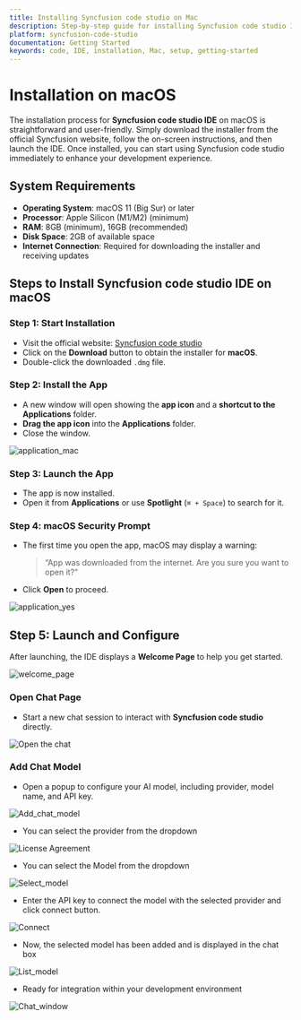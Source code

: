 ```yaml
---
title: Installing Syncfusion code studio on Mac
description: Step-by-step guide for installing Syncfusion code studio IDE on Mac operating system.
platform: syncfusion-code-studio
documentation: Getting Started
keywords: code, IDE, installation, Mac, setup, getting-started
---
```


# Installation on macOS

The installation process for **Syncfusion code studio IDE** on macOS is straightforward and user-friendly. Simply download the installer from the official Syncfusion website, follow the on-screen instructions, and then launch the IDE. Once installed, you can start using Syncfusion code studio immediately to enhance your development experience.

## System Requirements

- **Operating System**: macOS 11 (Big Sur) or later
- **Processor**: Apple Silicon (M1/M2) (minimum)
- **RAM**: 8GB (minimum), 16GB (recommended)
- **Disk Space**: 2GB of available space
- **Internet Connection**: Required for downloading the installer and receiving updates


##  Steps to Install Syncfusion code studio IDE on macOS

###  Step 1: Start Installation

- Visit the official website: [Syncfusion code studio](https://syncfusioncody.com)
- Click on the **Download** button to obtain the installer for **macOS**.
- Double-click the downloaded `.dmg` file.

###  Step 2: Install the App

- A new window will open showing the **app icon** and a **shortcut to the Applications** folder.
- **Drag the app icon** into the **Applications** folder.
- Close the window.

<img src="./getting_started_image/application_mac.png" alt="application_mac"  />

###  Step 3: Launch the App

- The app is now installed.
- Open it from **Applications** or use **Spotlight** (`⌘ + Space`) to search for it.

###  Step 4: macOS Security Prompt

- The first time you open the app, macOS may display a warning:
  > “App was downloaded from the internet. Are you sure you want to open it?”
- Click **Open** to proceed.


<img src="./getting_started_image/application_yes.png" alt="application_yes"  />



##  Step 5: Launch and Configure

After launching, the IDE displays a **Welcome Page** to help you get started.

<img src="./getting_started_image/welcome_page.png" alt="welcome_page"  />

###  Open Chat Page

- Start a new chat session to interact with **Syncfusion code studio** directly.

<img src="./getting_started_image/open_chat.png" alt="Open the chat"  />

### Add Chat Model

- Open a popup to configure your AI model, including provider, model name, and API key. 

<img src="./getting_started_image/Add_chat_model.png" alt="Add_chat_model"  />

- You can select the provider from the dropdown

<img src="./getting_started_image/Select_provider.png" alt="License Agreement"  />

- You can select the Model from the dropdown

<img src="./getting_started_image/Select_model.png" alt="Select_model"  />

- Enter the API key to connect the model with the selected provider and click connect button.

<img src="./getting_started_image/Connect.png" alt="Connect"  />

- Now, the selected model has been added and is displayed in the chat box

<img src="./getting_started_image/List_model.png" alt="List_model"  />

- Ready for integration within your development environment

<img src="./getting_started_image/Chat_window.png" alt="Chat_window"  />
